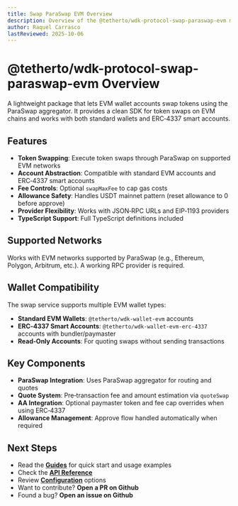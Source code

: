 ```yaml
---
title: Swap ParaSwap EVM Overview
description: Overview of the @tetherto/wdk-protocol-swap-paraswap-evm module
author: Raquel Carrasco
lastReviewed: 2025-10-06
---
```


# @tetherto/wdk-protocol-swap-paraswap-evm Overview

A lightweight package that lets EVM wallet accounts swap tokens using the ParaSwap aggregator. It provides a clean SDK for token swaps on EVM chains and works with both standard wallets and ERC‑4337 smart accounts.

## Features

- **Token Swapping**: Execute token swaps through ParaSwap on supported EVM networks
- **Account Abstraction**: Compatible with standard EVM accounts and ERC‑4337 smart accounts
- **Fee Controls**: Optional `swapMaxFee` to cap gas costs
- **Allowance Safety**: Handles USDT mainnet pattern (reset allowance to 0 before approve)
- **Provider Flexibility**: Works with JSON‑RPC URLs and EIP‑1193 providers
- **TypeScript Support**: Full TypeScript definitions included

## Supported Networks

Works with EVM networks supported by ParaSwap (e.g., Ethereum, Polygon, Arbitrum, etc.). A working RPC provider is required.

## Wallet Compatibility

The swap service supports multiple EVM wallet types:

- **Standard EVM Wallets**: `@tetherto/wdk-wallet-evm` accounts
- **ERC‑4337 Smart Accounts**: `@tetherto/wdk-wallet-evm-erc-4337` accounts with bundler/paymaster
- **Read‑Only Accounts**: For quoting swaps without sending transactions

## Key Components

- **ParaSwap Integration**: Uses ParaSwap aggregator for routing and quotes
- **Quote System**: Pre‑transaction fee and amount estimation via `quoteSwap`
- **AA Integration**: Optional paymaster token and fee cap overrides when using ERC‑4337
- **Allowance Management**: Approve flow handled automatically when required

## Next Steps

- Read the **[Guides](guides.md)** for quick start and usage examples
- Check the **[API Reference](api-reference.md)**
- Review **[Configuration](configuration.md)** options
- Want to contribute? **Open a PR on Github**
- Found a bug? **Open an issue on Github**
